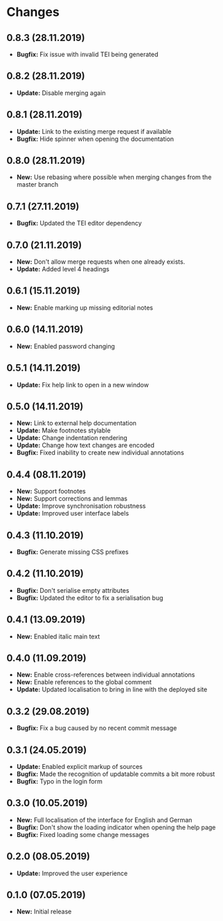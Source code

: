 # Changes

## 0.8.3 (28.11.2019)

* **Bugfix:** Fix issue with invalid TEI being generated

## 0.8.2 (28.11.2019)

* **Update:** Disable merging again

## 0.8.1 (28.11.2019)

* **Update:** Link to the existing merge request if available
* **Bugfix:** Hide spinner when opening the documentation

## 0.8.0 (28.11.2019)

* **New:** Use rebasing where possible when merging changes from the master branch

## 0.7.1 (27.11.2019)

* **Bugfix:** Updated the TEI editor dependency

## 0.7.0 (21.11.2019)

* **New:** Don't allow merge requests when one already exists.
* **Update:** Added level 4 headings

## 0.6.1 (15.11.2019)

* **New:** Enable marking up missing editorial notes

## 0.6.0 (14.11.2019)

* **New:** Enabled password changing

## 0.5.1 (14.11.2019)

* **Update:** Fix help link to open in a new window

## 0.5.0 (14.11.2019)

* **New:** Link to external help documentation
* **Update:** Make footnotes stylable
* **Update:** Change indentation rendering
* **Update:** Change how text changes are encoded
* **Bugfix:** Fixed inability to create new individual annotations

## 0.4.4 (08.11.2019)

* **New:** Support footnotes
* **New:** Support corrections and lemmas
* **Update:** Improve synchronisation robustness
* **Update:** Improved user interface labels

## 0.4.3 (11.10.2019)

* **Bugfix:** Generate missing CSS prefixes

## 0.4.2 (11.10.2019)

* **Bugfix:** Don't serialise empty attributes
* **Bugfix:** Updated the editor to fix a serialisation bug

## 0.4.1 (13.09.2019)

* **New:** Enabled italic main text

## 0.4.0 (11.09.2019)

* **New:** Enable cross-references between individual annotations
* **New:** Enable references to the global comment
* **Update:** Updated localisation to bring in line with the deployed site

## 0.3.2 (29.08.2019)

* **Bugfix:** Fix a bug caused by no recent commit message

## 0.3.1 (24.05.2019)

* **Update:** Enabled explicit markup of sources
* **Bugfix:** Made the recognition of updatable commits a bit more robust
* **Bugfix:** Typo in the login form

## 0.3.0 (10.05.2019)

* **New:** Full localisation of the interface for English and German
* **Bugfix:** Don't show the loading indicator when opening the help page
* **Bugfix:** Fixed loading some change messages

## 0.2.0 (08.05.2019)

* **Update:** Improved the user experience

## 0.1.0 (07.05.2019)

* **New:** Initial release
